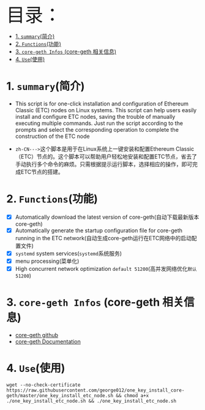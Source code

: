 <font size=20>目录：</font>
<!-- TOC -->

- [1. `summary`(简介)](#1-summary简介)
- [2. `Functions`(功能)](#2-functions功能)
- [3. `core-geth Infos` (core-geth 相关信息)](#3-core-geth-infos-core-geth-相关信息)
- [4. `Use`(使用)](#4-use使用)

<!-- /TOC -->

# 1. `summary`(简介)
* This script is for one-click installation and configuration of Ethereum Classic (ETC) nodes on Linux systems. This script can help users easily install and configure ETC nodes, saving the trouble of manually executing multiple commands. Just run the script according to the prompts and select the corresponding operation to complete the construction of the ETC node

* `zh-CN--->`这个脚本是用于在Linux系统上一键安装和配置Ethereum Classic（ETC）节点的。这个脚本可以帮助用户轻松地安装和配置ETC节点，省去了手动执行多个命令的麻烦。只需根据提示运行脚本，选择相应的操作，即可完成ETC节点的搭建。

# 2. `Functions`(功能)
- [x] Automatically download the latest version of core-geth(自动下载最新版本core-geth)
- [x] Automatically generate the startup configuration file for core-geth running in the ETC network(自动生成core-geth运行在ETC网络中的启动配置文件)
- [x] `systemd` system services(`systemd`系统服务)
- [x] menu processing(菜单化)
- [x] High concurrent network optimization `default 51200`(高并发网络优化`默认51200`)

# 3. `core-geth Infos` (core-geth 相关信息)
* [core-geth github](https://github.com/etclabscore/core-geth)
* [core-geth Documentation](https://etclabscore.github.io/core-geth/)

# 4. `Use`(使用)
```wget --no-check-certificate https://raw.githubusercontent.com/george012/one_key_install_core-geth/master/one_key_install_etc_node.sh && chmod a+x ./one_key_install_etc_node.sh && ./one_key_install_etc_node.sh```
